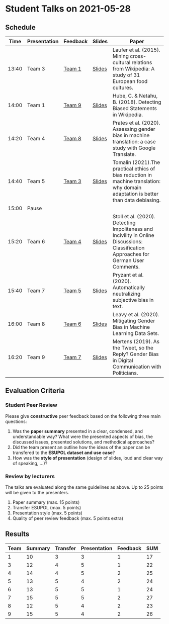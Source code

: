 # Student Talks on 2021-05-28

## Schedule

| Time        | Presentation           | Feedback  | Slides  | Paper  |
| ------------- | ------------- | -------------| ------------- |-----------------------------------------------|
| 13:40 | Team 3  | [Team 1](https://docs.google.com/document/d/1lzt06MRjb-iGzDgrdTRX85Ik24Zehdfd5_8iP3z_ozk/edit?usp=sharing)  | [Slides](https://th-koeln.sciebo.de/s/iAToUG8ux6X8Sif)  | Laufer et al. (2015). Mining cross-cultural relations from Wikipedia: A study of 31 European food cultures. |
| 14:00 | Team 1  | [Team 9](https://docs.google.com/document/d/1LWnwcTkRwTAJR1H1tcXykU3qEbpPKKQAQFlQ1MTk1r8/edit?usp=sharing)  | [Slides](https://th-koeln.sciebo.de/s/4R9kHd7VhlQqzCI)  | Hube, C. & Netahu, B. (2018). Detecting Biased Statements in Wikipedia. |
| 14:20 | Team 4  | [Team 8](https://docs.google.com/document/d/1S_PA6y6Gc9WZ13glqJPN28Jf8LM_8oTf39ivJj_ec8M/edit?usp=sharing)  | [Slides](https://th-koeln.sciebo.de/s/0oqs8DJOjb8Q3WH)  | Prates et al. (2020). Assessing gender bias in machine translation: a case study with Google Translate. |
| 14:40 | Team 5  | [Team 3](https://docs.google.com/document/d/1tsCwMb_-nGhTpTrRlgFu8benSBLjIgCU65Ya8epB_Bs/edit?usp=sharing)  | [Slides](https://th-koeln.sciebo.de/s/k7LgKViaJU4IPbW)  | Tomalin (2021).The practical ethics of bias reduction in machine translation: why domain adaptation is better than data debiasing. |
| 15:00 | Pause  |   | | |
| 15:20 | Team 6  | [Team 4](https://docs.google.com/document/d/1z5ScXIdaZ50zCor8L0ZCBpuIfYwvrtrhu-OEy0qYRXo/edit?usp=sharing)  | [Slides](https://th-koeln.sciebo.de/s/YJza2XgWbw55ALB)  | Stoll et al. (2020). Detecting Impoliteness and Incivility in Online Discussions: Classification Approaches for German User Comments. |
| 15:40 | Team 7  | [Team 5](https://docs.google.com/document/d/1MUAupLv-ExUdVHBtwDdR9wIU6xNnHIObS7V27Rr_1EY/edit?usp=sharing)  | [Slides](https://th-koeln.sciebo.de/s/QVHUtOPzjtZOsMe)  | Pryzant et al. (2020). Automatically neutralizing subjective bias in text. |
| 16:00 | Team 8  | [Team 6](https://docs.google.com/document/d/1NEfU4d0fqYvGu5UEXjbtBZXVjExsoWGTRgfzOt4gqvE/edit?usp=sharing)  | [Slides](https://th-koeln.sciebo.de/s/CbHLnMEqBylVtc2)  | Leavy et al. (2020). Mitigating Gender Bias in Machine Learning Data Sets. |
| 16:20 | Team 9  | [Team 7](https://docs.google.com/document/d/1Ye4OGOMh60UdeFUefUkhhehBZFEqPJ5OqvRCKlUAGHE/edit?usp=sharing)  | [Slides](https://th-koeln.sciebo.de/s/LWD7nMxMU1btnw7)  | Mertens (2019). As the Tweet, so the Reply? Gender Bias in Digital Communication with Politicians. |

## Evaluation Criteria 

### Student Peer Review 

Please give __constructive__ peer feedback based on the following three main questions:

1. Was the __paper summary__ presented in a clear, condensed, and understandable way? What were the presented aspects of bias, the discussed issues, presented solutions, and methodical approaches? 
2. Did the team present an outline how the ideas of the paper can be transfered to the __ESUPOL dataset and use case__?
3. How was the __style of presentation__ (design of slides, loud and clear way of speaking, ...)?

### Review by lecturers

The talks are evaluated along the same guidelines as above. Up to 25 points will be given to the presenters. 

1. Paper summary (max. 15 points)
2. Transfer ESUPOL (max. 5 points)
3. Presentation style (max. 5 points)
4. Quality of peer review feedback (max. 5 points extra)

## Results

| Team        | Summary       | Transfer     | Presentation  | Feedback  | SUM      |
| ----------- | ------------- | -------------| ------------- |---------- | -------- |
| 1 | 10 | 3 | 3 | 1 | 17|
| 3 | 12 | 4 | 5 | 1 | 22|
| 4 | 14 | 4 | 5 | 2 | 25|
| 5 | 13 | 5 | 4 | 2 | 24|
| 6 | 13 | 5 | 5 | 1 | 24|
| 7 | 15 | 5 | 5 | 2 | 27|
| 8 | 12 | 5 | 4 | 2 | 23|
| 9 | 15 | 5 | 4 | 2 | 26|

